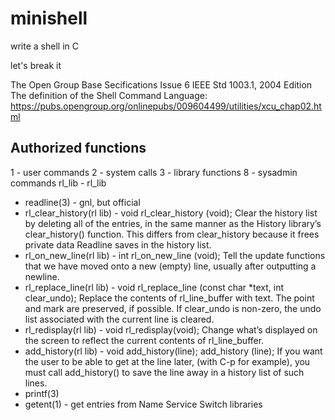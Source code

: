 # minishell
write a shell in C

let's break it

The Open Group Base Secifications Issue 6
IEEE Std 1003.1, 2004 Edition
The definition of the Shell Command Language:
https://pubs.opengroup.org/onlinepubs/009604499/utilities/xcu_chap02.html

## Authorized functions

1 - user commands
2 - system calls
3 - library functions
8 - sysadmin commands
rl_lib - rl_lib

* readline(3) - gnl, but official
* rl_clear_history(rl lib) - void rl_clear_history (void); Clear the history list by deleting all of the entries, in the same manner as the History library’s clear_history() function. This differs from clear_history because it frees private data Readline saves in the history list.
* rl_on_new_line(rl lib) - int rl_on_new_line (void); Tell the update functions that we have moved onto a new (empty) line, usually after outputting a newline.
* rl_replace_line(rl lib) - void rl_replace_line (const char \*text, int clear_undo); Replace the contents of rl_line_buffer with text. The point and mark are preserved, if possible. If clear_undo is non-zero, the undo list associated with the current line is cleared.
* rl_redisplay(rl lib) - void rl_redisplay(void); Change what’s displayed on the screen to reflect the current contents of rl_line_buffer. 
* add_history(rl lib) - void add_history(line); add_history (line); If you want the user to be able to get at the line later, (with C-p for example), you must call add_history() to save the line away in a history list of such lines.
* printf(3)
* getent(1) - get entries from Name Service Switch libraries
